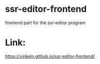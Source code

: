 # ssr-editor-frontend
frontend part for the ssr-editor program

# Link: 
https://vinkeln.github.io/ssr-editor-frontend/
